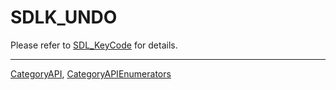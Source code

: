 # SDLK_UNDO

Please refer to [SDL_KeyCode](SDL_KeyCode) for details.

----
[CategoryAPI](CategoryAPI), [CategoryAPIEnumerators](CategoryAPIEnumerators)

